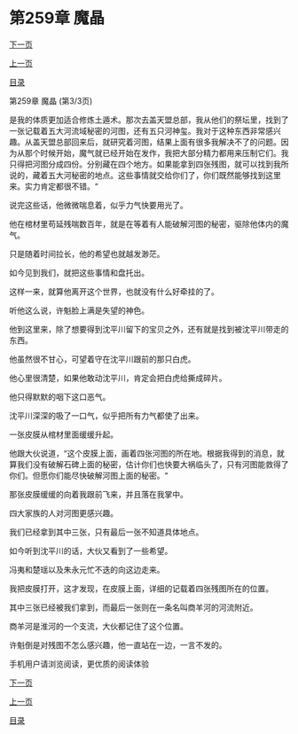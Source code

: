 <h1>第259章    魔晶</h1>
            <div><p><a href="./777_%E7%AC%AC260%E7%AB%A0_%E8%A7%A3%E8%84%B1.md">下一页</a></p><p><a href="./775_%E7%AC%AC259%E7%AB%A0_%E9%AD%94%E6%99%B6.md">上一页</a></p><p><a href="../">目录</a></p></div>
            <div><p>第259章    魔晶 (第3/3页)</p><p>是我的体质更加适合修炼土遁术。那次去盖天盟总部，我从他们的祭坛里，找到了一张记载着五大河流域秘密的河图，还有五只河神玺。我对于这种东西非常感兴趣。从盖天盟总部回来后，就研究着河图，结果上面有很多我解决不了的问题。因为从那个时候开始，魔气就已经开始在发作，我把大部分精力都用来压制它们。我只得把河图分成四份。分别藏在四个地方。如果能拿到四张残图，就可以找到我所说的，藏着五大河秘密的地点。这些事情就交给你们了，你们既然能够找到这里来。实力肯定都很不错。“</p><p>说完这些话，他微微喘息着，似乎力气快要用光了。</p><p>他在棺材里苟延残喘数百年，就是在等着有人能破解河图的秘密，驱除他体内的魔气。</p><p>只是随着时间拉长，他的希望也就越发渺茫。</p><p>如今见到我们，就把这些事情和盘托出。</p><p>这样一来，就算他离开这个世界，也就没有什么好牵挂的了。</p><p>听他这么说，许魁脸上满是失望的神色。</p><p>他到这里来，除了想要得到沈平川留下的宝贝之外，还有就是找到被沈平川带走的东西。</p><p>他虽然很不甘心，可望着守在沈平川跟前的那只白虎。</p><p>他心里很清楚，如果他敢动沈平川，肯定会把白虎给撕成碎片。</p><p>他只得默默的咽下这口恶气。</p><p>沈平川深深的吸了一口气，似乎把所有力气都使了出来。</p><p>一张皮膜从棺材里面缓缓升起。</p><p>他跟大伙说道，“这个皮膜上面，画着四张河图的所在地。根据我得到的消息，就算我们没有破解石碑上面的秘密，估计你们也快要大祸临头了，只有河图能救得了你们。但愿你们能尽快破解河图上面的秘密。“</p><p>那张皮膜缓缓的向着我跟前飞来，并且落在我掌中。</p><p>四大家族的人对河图更感兴趣。</p><p>我们已经拿到其中三张，只有最后一张不知道具体地点。</p><p>如今听到沈平川的话，大伙又看到了一些希望。</p><p>冯夷和楚瑶以及朱永元忙不迭的向这边走来。</p><p>我把皮膜打开，这才发现，在皮膜上面，详细的记载着四张残图所在的位置。</p><p>其中三张已经被我们拿到，而最后一张则在一条名叫商羊河的河流附近。</p><p>商羊河是淮河的一个支流，大伙都记住了这个位置。</p><p>许魁倒是对残图不怎么感兴趣，他一直站在一边，一言不发的。</p><p>手机用户请浏览阅读，更优质的阅读体验</p></div>
            <div><p><a href="./777_%E7%AC%AC260%E7%AB%A0_%E8%A7%A3%E8%84%B1.md">下一页</a></p><p><a href="./775_%E7%AC%AC259%E7%AB%A0_%E9%AD%94%E6%99%B6.md">上一页</a></p><p><a href="../">目录</a></p></div>